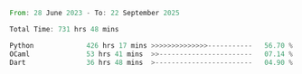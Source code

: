 <!--START_SECTION:waka-->

```rust
From: 28 June 2023 - To: 22 September 2025

Total Time: 731 hrs 48 mins

Python             426 hrs 17 mins >>>>>>>>>>>>>>-----------   56.70 %
OCaml              53 hrs 41 mins  >>-----------------------   07.14 %
Dart               36 hrs 48 mins  >------------------------   04.90 %
```

<!--END_SECTION:waka-->
